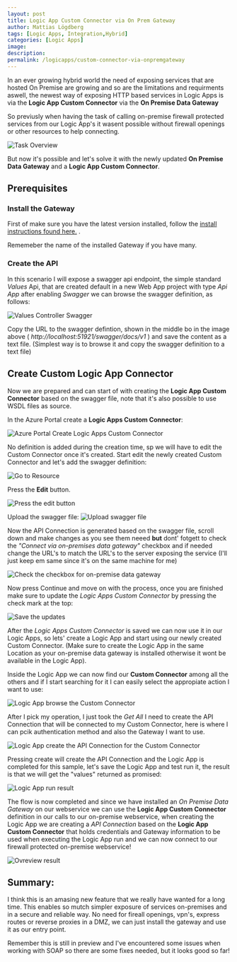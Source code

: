 ```yaml
---
layout: post
title: Logic App Custom Connector via On Prem Gateway
author: Mattias Lögdberg
tags: [Logic Apps, Integration,Hybrid]
categories: [Logic Apps]
image: 
description: 
permalink: /logicapps/custom-connector-via-onpremgateway
---
```


In an ever growing hybrid world the need of exposing services that are hosted On Premise are growing and so are the limitations and requirments aswell, the newest way of exposing HTTP based services in Logic Apps is via the **Logic App Custom Connector** via the **On Premise Data Gateway** 

So previusly when having the task of calling on-premise firewall protected services from our Logic App's it wasent possible without firewall openings or other resources to help connecting.

![Task Overview](/assets/uploads/2017/12/logica-app-to-custom-webservice.png)

But now it's possible and let's solve it with the newly updated **On Premise Data Gateway** and a  **Logic App Custom Connector**.

## Prerequisites

### Install the Gateway
First of make sure you have the latest version installed, follow the [install instructions found here.](https://docs.microsoft.com/en-us/azure/logic-apps/logic-apps-gateway-install) .

Rememeber the name of the installed Gateway if you have many.

### Create the API
In this scenario I will expose a swagger api endpoint, the simple standard *Values* Api, that are created default in a new Web App project with type *Api App* after enabling *Swagger* we can browse the swagger definition, as follows:

![Values Controller Swagger](/assets/uploads/2017/12/values-controller-swagger.png)

Copy the URL to the swagger defintion, shown in the middle bo in the image above ( *http://localhost:51921/swagger/docs/v1*  ) and save the content as a text file. (Simplest way is to browse it and copy the swagger definition to a text file)

## Create Custom Logic App Connector 
Now we are prepared and can start of with creating the **Logic App Custom Connector** based on the swagger file, note that it's also possible to use WSDL files as source.

In the Azure Portal create a **Logic Apps Custom Connector**:

![Azure Portal Create Logic Apps Custom Connector](/assets/uploads/2017/12/azure-portal-create-custom-connector.png)

No definition is added during the creation time, sp we will have to edit the Custom Connector once it's created. Start edit the newly created Custom Connector and let's add the swagger definition:

![Go to Resource](/assets/uploads/2017/12/azure-portal-custom-connector-deployed.png)

Press the **Edit** button.

![Press the edit button](/assets/uploads/2017/12/azure-portal-custom-connector-deployed-edit.png)

Upload the swagger file:
![Upload swagger file](/assets/uploads/2017/12/azure-portal-custom-connector-deployed-upload.png)

Now the API Connection is generated based on the swagger file, scroll down and make changes as you see them neeed **but** dont' fotgett to check the *"Connect via on-premises data gateway"* checkbox and if needed change the URL's to match the URL's to the server exposing the service (I'll just keep em same since it's on the same machine for me)

![Check the checkbox for on-premise data gateway](/assets/uploads/2017/12/azure-portal-custom-connector-deployed-check-onpremgateway.png)

Now press Continue and move on with the process, once you are finished make sure to update the *Logic Apps Custom Connector* by pressing the check mark at the top:

![Save the updates](/assets/uploads/2017/12/azure-portal-custom-connector-deployed-save.png)

After the *Logic Apps Custom Connector* is saved we can now use it in our Logic Apps, so lets' create a Logic App and start using our newly created Custom Connector. (Make sure to create the Logic App in the same Location as your on-premise data gateway is installed otherwise it wont be available in the Logic App).
 
Inside the Logic App we can now find our **Custom Connector** among all the others and if I start searching for it I can easily select the appropiate action I want to use:

![Logic App browse the Custom Connector](/assets/uploads/2017/12/azure-portal-custom-connector-logic-app-browse.png)

After I pick my operation, I just took the *Get All* I need to create the API Connection that will be connected to my Custom Connector, here is where I can pcik authentication method and also the Gateway I want to use.

![Logic App create the API Connection for the Custom Connector](/assets/uploads/2017/12/azure-portal-custom-connector-logic-app-create-connection.png)

Pressing create will create the API Connection and the Logic App is completed for this sample, let's save the Logic App and test run it, the result is that we will get the "values" returned as promised:

![Logic App run result](/assets/uploads/2017/12/azure-portal-custom-connector-logic-app-run.png) 
 
 
The flow is now completed and since we have installed an *On Premise Data Gateway* on our webservice we can use the **Logic App Custom Connector** definition in our calls to our on-premise webservice, when creating the Logic App we are creating a *API Connection* based on the  **Logic App Custom Connector** that holds credentials and Gateway information to be used when executing the Logic App run and we can now connect to our firewall protected on-premise webservice!

![Ovreview result](/assets/uploads/2017/12/logica-app-to-custom-webservice-completed.png)  
 
 
## Summary:
I think this is an amasing new feature that we really have wanted for a long time. This enables so mutch simpler exposure of services on-premises and in a secure and reliable way.
No need for fireall openings, vpn's, express routes or reverse proxies in a DMZ, we can just install the gateway and use it as our entry point.

Remember this is still in preview and I've encountered some issues when working with SOAP so there are some fixes needed, but it looks good so far!
